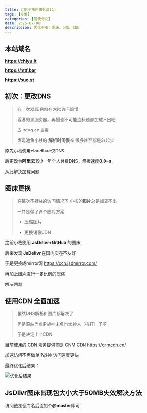 ```yaml
---
title: 近期小栈所做更改[1]
tags: [开发]
categories: [随便说说]
date: 2025-07-08
description: 优化小栈：图床、DNS、CDN
---
```


## 本站域名

**https://chiyu.it**

**https://mtf.bar**

**https://ouo.st**

## 初次：更改DNS

> 有一次发现 网站在大陆访问很慢
>
> 香港的源服务器，再慢也不可能连标题都加载不出吧
>
> 去 itdog.cn 查看
>
> 发现池鱼小栈的 **解析时间很长** 很多甚至都是2s起步

原先小栈使用cloudflare仅DNS

后更改为**阿里云**19.9一年个人付费DNS，解析速度**0.0~s**

从此解决加载问题

## 图床更换

> 在某次不挂梯的访问情况下 小栈的**图片**总是加载不出
>
> 一共是做了两个应对方案
>
> - 压缩图片
>
> - 更换镜像CDN

之前小栈使用 **JsDelivr+GitHub** 的图床

后来发现 **JsDelivr** 在国内实在不友好

于是更换成mirror源 https://cdn.jsdmirror.com/

再加上图片进行一定比例的压缩

解决问题

## 使用CDN 全面加速

> 虽然DNS解析和图片都解决了
>
> 但是源站当单IP战神未免也太神人（抗打）了吧
>
> 于是决定上个CDN

目前使用的 CDN 服务提供商是 CNM CDN https://cnmcdn.cn/

加速访问不再做单IP战神 访问速度更快

最终优化后结果：

![优化后结果](https://cdn.jsdmirror.com/gh/kazukokawagawa/chiyupic@master/pic/2025/0708/ysjieguo.png)

## JsDlivr图床出现包大小大于50MB失效解决方法

访问链接仓库名后面加个<strong>@master</strong>即可